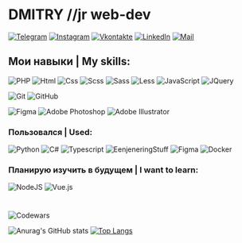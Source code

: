 # DMITRY //jr web-dev
[![Telegram](https://img.shields.io/badge/-Telegram-090909?style=for-the-badge&logo=telegram&logoColor=27A0D9)](https://t.me/dmitrygill)
[![Instagram](https://img.shields.io/badge/-Instagram-090909?style=for-the-badge&logo=instagram&logoColor=B4068E)](https://www.instagram.com/dmitrygil.png/)
[![Vkontakte](https://img.shields.io/badge/-Vkontakte-090909?style=for-the-badge&logo=Vk&logoColor=4F7DB3)](https://vk.com/dmitrygil)
[![LinkedIn](https://img.shields.io/badge/-LinkedIn-090909?style=for-the-badge&logo=linkedin&logoColor=007BB6)](https://www.linkedin.com/in/dmitrygil1/)
[![Mail](https://img.shields.io/badge/-Mail-090909?style=for-the-badge&logo=Mail&logoColor=4F7DB3)](mailto:dmitrygil@mail.ru)
## Мои навыки | My skills:

![PHP](https://img.shields.io/badge/PHP-1a72b6?style=for-the-badge&logo=php&logoColor=white)
![Html](https://img.shields.io/badge/-Html-ff5500?style=for-the-badge&logo=html5&logoColor=000)
![Css](https://img.shields.io/badge/-Css-0022ff?style=for-the-badge&logo=css3&logoColor=fff)
![Scss](https://img.shields.io/badge/-Scss-fc00a8?style=for-the-badge&logo=sass&logoColor=000)
![Sass](https://img.shields.io/badge/Sass-c06191?style=for-the-badge&logo=sass&logoColor=white)
![Less](https://img.shields.io/badge/Less-284a7e?style=for-the-badge&logo=less&logoColor=white)
![JavaScript](https://img.shields.io/badge/JavaScript-F7DF1E?style=for-the-badge&logo=javascript&logoColor=black)
![JQuery](https://img.shields.io/badge/JQuery-F7DF1E?style=for-the-badge&logo=javascript&logoColor=black)



![Git](https://img.shields.io/badge/-Git-f75e5e?style=for-the-badge&logo=git&logoColor=000)
![GitHub](https://img.shields.io/badge/-GitHub-101012?style=for-the-badge&logo=GitHub&logoColor=fff)


![Figma](https://img.shields.io/badge/-Figma-0d8200?style=for-the-badge&logo=Figma&logoColor=fff)
![Adobe Photoshop](https://img.shields.io/badge/-Adobe_Photoshop-011161?style=for-the-badge&logo=AdobePhotoshop&logoColor=fff)
![Adobe Illustrator](https://img.shields.io/badge/-Adobe_Illustrator-ffa500?style=for-the-badge&logo=AdobeIllustrator&logoColor=fff)

### Пользовался | Used:

![Python](https://img.shields.io/badge/-PYTHON-green)
![C#](https://img.shields.io/badge/-C%23-blueviolet)
![Typescript](https://img.shields.io/badge/TypeScript-007ACC?style=for-the-badge&logo=typescript&logoColor=white)
![EenjeneringStuff](https://img.shields.io/badge/ENJENEERING-STUFF-black)
![Figma](https://img.shields.io/badge/Figma-1c1c1c?style=for-the-badge&logo=figma&logoColor=white)
![Docker](https://img.shields.io/badge/Docker-218ee0?style=for-the-badge&logo=docker&logoColor=white)


 
 ### Планирую изучить в будущем | I want to learn:
![NodeJS](https://img.shields.io/badge/-Nodejs-43853d?style=for-the-badge&logo=Node.js&logoColor=white)
![Vue.js](https://img.shields.io/badge/-ANGULAR-green?style=for-the-badge)

#
![Codewars](https://www.codewars.com/users/rsschool_ebd0e3bc4976bd09/badges/large)

![Anurag's GitHub stats](https://github-readme-stats.vercel.app/api?username=dmitrygil1&show_icons=true&theme=highcontrast) 
[![Top Langs](https://github-readme-stats.vercel.app/api/top-langs/?username=dmitrygil1&langs_count=8&layout=compact)](https://github.com/anuraghazra/github-readme-stats)
